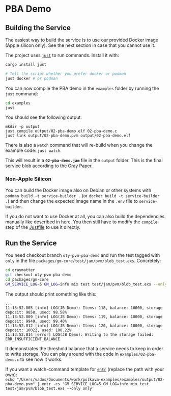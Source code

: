 # PBA Demo

## Building the Service

The easiest way to build the service is to use our provided Docker image (Apple silicon only). See the next section in case that you cannot use it.

The project uses [`just`](https://github.com/casey/just) to run commands. Install it with:

```bash
cargo install just

# Tell the script whether you prefer docker or podman
just docker # or podman
```

You can now compile the PBA demo in the `examples` folder by running the `just` command:
```bash
cd examples
just
```

You should see the following output:

```pre
mkdir -p output
just compile output/02-pba-demo.elf 02-pba-demo.c
just link output/02-pba-demo.pvm output/02-pba-demo.elf
```

There is also a `watch` command that will re-build when you change the example code: `just watch`.

This will result in a **`02-pba-demo.jam`** file in the `output` folder. This is the final service blob according to the Gray Paper.

### Non-Apple Silicon

You can build the Docker image also on Debian or other systems with `podman build -t service-builder .` (or `docker build -t service-builder .`) and then change the expected image name in the `.env` file to `service-builder`.

If you do not want to use Docker at all, you can also build the dependencies manually like described in [here](https://github.com/JamBrains/polkaports). You then still have to modify the `compile` step of the [Justfile](examples/Justfile) to use it directly.

## Run the Service

You need checkout branch `oty-pvm-pba-demo` and run the test tagged with `only` in the file `packages/gm-core/test/jam/pvm/blob_test.exs`. Concretely:

```bash
cd graymatter
git checkout oty-pvm-pba-demo
cd packages/gm-core
GM_SERVICE_LOG=5 GM_LOG=info mix test test/jam/pvm/blob_test.exs --only only
```

The output should print something like this:

```pre
...
11:13:52.805 [info] LOG(JB Demo): Items: 118, balance: 10000, storage deposit: 9858, used: 98.58%
11:13:52.809 [info] LOG(JB Demo): Items: 119, balance: 10000, storage deposit: 9940, used: 99.40%
11:13:52.812 [info] LOG(JB Demo): Items: 120, balance: 10000, storage deposit: 10022, used: 100.22%
11:13:52.814 [error] LOG(JB Demo): Writing to the storage failed: ERR_INSUFFICIENT_BALANCE
```

It demonstrates the threshold balance that a service needs to keep in order to write storage. You can play around with the code in `examples/02-pba-demo.c` to see how it works.

If you want a watch-command template for [`entr`](https://formulae.brew.sh/formula/entr) (replace the path with your own):  
`echo "/Users/vados/Documents/work/polkavm-examples/examples/output/02-pba-demo.pvm" | entr -cs 'GM_SERVICE_LOG=5 GM_LOG=info mix test test/jam/pvm/blob_test.exs --only only'`
